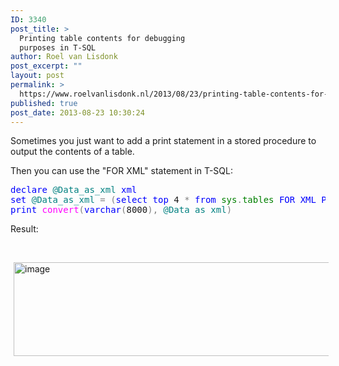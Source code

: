 ```yaml
---
ID: 3340
post_title: >
  Printing table contents for debugging
  purposes in T-SQL
author: Roel van Lisdonk
post_excerpt: ""
layout: post
permalink: >
  https://www.roelvanlisdonk.nl/2013/08/23/printing-table-contents-for-debugging-purposes-in-t-sql/
published: true
post_date: 2013-08-23 10:30:24
---
```

<p>Sometimes you just want to add a print statement in a stored procedure to output the contents of a table.</p>  <p>Then you can use the &quot;FOR XML&quot; statement in T-SQL:</p>  <pre class="code"><span style="color: blue">declare </span><span style="color: teal">@Data_as_xml </span><span style="color: blue">xml
set </span><span style="color: teal">@Data_as_xml </span><span style="color: gray">= (</span><span style="color: blue">select top </span>4 <span style="color: gray">* </span><span style="color: blue">from </span><span style="color: green">sys</span><span style="color: gray">.</span><span style="color: green">tables </span><span style="color: blue">FOR XML PATH</span><span style="color: gray">(</span><span style="color: red">''</span><span style="color: gray">))
</span><span style="color: blue">print </span><span style="color: magenta">convert</span><span style="color: gray">(</span><span style="color: blue">varchar</span><span style="color: gray">(</span>8000<span style="color: gray">), </span><span style="color: teal">@Data_as_xml</span><span style="color: gray">)
</span></pre>

<p>Result:</p>

<p>&#160;</p>

<p><a href="http://www.roelvanlisdonk.nl/wp-content/uploads/2013/08/image2.png" rel="lightbox"><img title="image" style="border-top: 0px; border-right: 0px; background-image: none; border-bottom: 0px; padding-top: 0px; padding-left: 0px; margin: 0px 5px; border-left: 0px; display: inline; padding-right: 0px" border="0" alt="image" src="http://www.roelvanlisdonk.nl/wp-content/uploads/2013/08/image_thumb2.png" width="580" height="150" /></a></p>